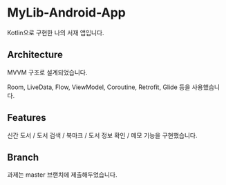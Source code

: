 # MyLib-Android-App

Kotlin으로 구현한 나의 서재 앱입니다.

## Architecture

MVVM 구조로 설계되었습니다. 

Room, LiveData, Flow, ViewModel, Coroutine, Retrofit, Glide 등을 사용했습니다.

## Features

신간 도서 / 도서 검색 / 북마크 / 도서 정보 확인 / 메모 기능을 구현했습니다.

## Branch

과제는 master 브랜치에 제출해두었습니다.
